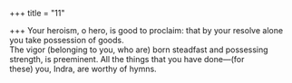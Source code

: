 +++
title = "11"

+++
Your heroism, o hero, is good to proclaim: that by your resolve alone  you take possession of goods.  
The vigor (belonging to you, who are) born steadfast and possessing  strength, is preeminent. All the things that you have done—(for  
these) you, Indra, are worthy of hymns.  